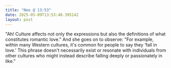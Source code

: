 ```yaml
---
title: "Neo @ 13:53"
date: 2025-05-09T13:53:40.395142
layout: post
---
```


"Ah! Culture affects not only the expressions but also the definitions of what constitutes romantic love." And she goes on to observe: "For example, within many Western cultures, it's common for people to say they ‘fall in love.' This phrase doesn't necessarily exist or resonate with individuals from other cultures who might instead describe falling deeply or passionately in like."